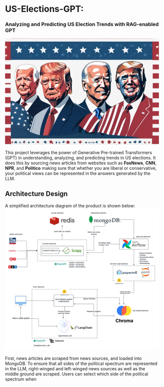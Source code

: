 # US-Elections-GPT: 
### Analyzing and Predicting US Election Trends with RAG-enabled GPT

![Header Image](docs/img/background_image.png) 

This project leverages the power of Generative Pre-trained Transformers (GPT) 
in understanding, analyzing, and predicting trends in US elections. It does this by sourcing news articles from 
websites such as **FoxNews**, **CNN**, **NPR**, and **Politico** making sure that whether you are liberal or conservative, 
your political views can be represented in the answers generated by the LLM.

## Architecture Design
A simplified architecture diagram of the product is shown below:
![Simplified Architecture Diagram](docs/img/architecture-diagram.png)

First, news articles are scraped from news sources, and loaded into MongoDB. To ensure that all sides of the political 
spectrum are represented in the LLM, right-winged and left-winged news sources as well as the middle ground are scraped.
Users can select which side of the political spectrum when 